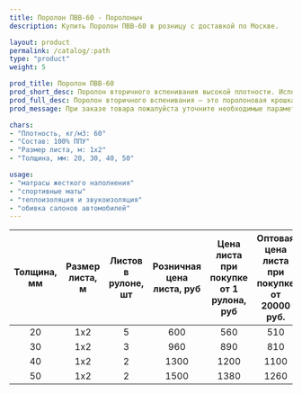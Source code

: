 ```yaml
---
title: Поролон ПВВ-60 - Поролоныч
description: Купить Поролон ПВВ-60 в розницу с доставкой по Москве.

layout: product
permalink: /catalog/:path
type: "product"
weight: 5

prod_title: Поролон ПВВ-60
prod_short_desc: Поролон вторичного вспенивания высокой плотности. Используется в мебельной и автомобильной промышленности.
prod_full_desc: Поролон вторичного вспенивания — это поролоновая крошка, вспененная с полиуретановым клеем и спрессованная под определенным давлением. Данный материал обладает высокими показателями плотности, жесткости, долговечности и прочности. Имеет хорошие звукопоглощающие и изолирующие свойства. Отличается высокой демпфирующей способностью. Благодаря таким качественным показателям долго сохраняет свои свойства и обеспечивает долгую службу изделий при их ежедневном использовании.
prod_message: При заказе товара пожалуйста уточните необходимые параметры (толщина и количество листов).

chars:
- "Плотность, кг/м3: 60"
- "Состав: 100% ППУ"
- "Размер листа, м: 1х2"
- "Толщина, мм: 20, 30, 40, 50"

usage:
- "матрасы жесткого наполнения"
- "спортивные маты"
- "теплоизоляция и звукоизоляция"
- "обивка салонов автомобилей"
---
```


| Толщина, мм | Размер листа, м | Листов в рулоне, шт | Розничная цена листа, руб | Цена листа при покупке от 1 рулона, руб | Оптовая цена листа при покупке от 20000 руб. |
|:-----------:|:---------------:|:-------------------:|:---------------------------:|:-----------------------------------------:|:----------------------------------------------:|
|20|1x2|5|600|560|510
|30|1x2|3|960|890|810
|40|1x2|2|1300|1200|1100
|50|1x2|2|1500|1380|1260

